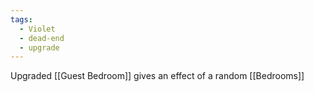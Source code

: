 ```yaml
---
tags:
  - Violet
  - dead-end
  - upgrade
---
```

Upgraded [[Guest Bedroom]]
gives an effect of a random [[Bedrooms]]